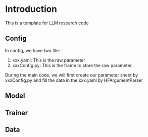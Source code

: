 # Introduction
This is a template for LLM research code



## Config
In config, we have two file:
1. xxx.yaml: This is the raw parameter
2. xxxConfig.py: This is the frame to store the raw parameter.

During the main code, we will first create our parameter sheet by xxxConfig.py and fill the data in the xxx.yaml by HFArgumentParser

## Model

## Trainer
## Data